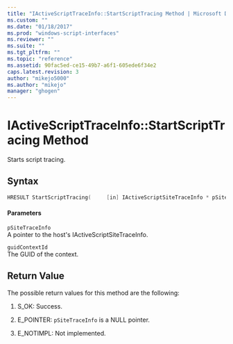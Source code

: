 ```yaml
---
title: "IActiveScriptTraceInfo::StartScriptTracing Method | Microsoft Docs"
ms.custom: ""
ms.date: "01/18/2017"
ms.prod: "windows-script-interfaces"
ms.reviewer: ""
ms.suite: ""
ms.tgt_pltfrm: ""
ms.topic: "reference"
ms.assetid: 90fac5ed-ce15-49b7-a6f1-605ede6f34e2
caps.latest.revision: 3
author: "mikejo5000"
ms.author: "mikejo"
manager: "ghogen"
---
```

# IActiveScriptTraceInfo::StartScriptTracing Method
Starts script tracing.  
  
## Syntax  
  
```cpp
HRESULT StartScriptTracing(     [in] IActiveScriptSiteTraceInfo * pSiteTraceInfo,     [in] GUID guidContextID );   
```  
  
#### Parameters  
 `pSiteTraceInfo`  
 A pointer to the host's IActiveScriptSiteTraceInfo.  
  
 `guidContextId`  
 The GUID of the context.  
  
## Return Value  
 The possible return values for this method are the following:  
  
1.  S_OK: Success.  
  
2.  E_POINTER: `pSiteTraceInfo` is a NULL pointer.  
  
3.  E_NOTIMPL: Not implemented.